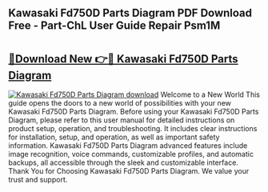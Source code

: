 ## Kawasaki Fd750D Parts Diagram PDF Download Free - Part-ChL User Guide Repair Psm1M

# <h2><a href="http://dfnylo0.blite.top/?on=Kawasaki+Fd750D+Parts+Diagram">🔗Download New 👉🔴 Kawasaki Fd750D Parts Diagram</a></h2>

[![Kawasaki Fd750D Parts Diagram download](https://i.imgur.com/lujVjoI.png)](http://dfnylo0.blite.top/?on=Kawasaki+Fd750D+Parts+Diagram)
Welcome to a New World This guide opens the doors to a new world of possibilities with your new Kawasaki Fd750D Parts Diagram. Before using your Kawasaki Fd750D Parts Diagram, please refer to this user manual for detailed instructions on product setup, operation, and troubleshooting. It includes clear instructions for installation, setup, and operation, as well as important safety information. Kawasaki Fd750D Parts Diagram advanced features include image recognition, voice commands, customizable profiles, and automatic backups, all accessible through the sleek and customizable interface. Thank You for Choosing Kawasaki Fd750D Parts Diagram. We value your trust and support.
